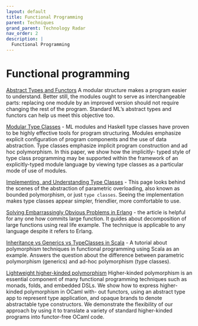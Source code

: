 ```yaml
---
layout: default
title: Functional Programming
parent: Techniques
grand_parent: Technology Radar
nav_order: 2
description: |
  Functional Programming  
---
```


# Functional programming

[Abstract Types and Functors](https://www.cl.cam.ac.uk/~lp15/MLbook/PDF/chapter7.pdf) A modular structure makes a program easier to understand. Better still, the modules ought to serve as interchangeable parts: replacing one module by an improved version should not require changing the rest of the program. Standard ML’s abstract types and functors can help us meet this objective too.

[Modular Type Classes](https://people.mpi-sws.org/~dreyer/papers/mtc/main-long.pdf) - ML modules and Haskell type classes have proven to be highly effective tools for program structuring. Modules emphasize explicit configuration of program components and the use of data abstraction. Type classes emphasize implicit program construction and ad hoc polymorphism. In this paper, we show how the implicitly- typed style of type class programming may be supported within the framework of an explicitly-typed module language by viewing type classes as a particular mode of use of modules.

[Implementing, and Understanding Type Classes](http://okmij.org/ftp/Computation/typeclass.html) - This page looks behind the scenes of the abstraction of parametric overloading, also known as bounded polymorphism, or just `type classes`. Seeing the implementation makes type classes appear simpler, friendlier, more comfortable to use.

[Solving Embarrassingly Obvious Problems in Erlang](https://blog.usejournal.com/solving-embarrassingly-obvious-problems-in-erlang-e3f21a6203cc) - the article is helpful for any one how commits large function. It guides about decomposition of large functions using real life example. The technique is applicable to any language despite it refers to Erlang. 

[Inheritance vs Generics vs TypeClasses in Scala](https://dev.to/jmcclell/inheritance-vs-generics-vs-typeclasses-in-scala-20op) - A tutorial about polymorphism techniques in functional programming using Scala as an example. Answers the question about the difference between parametric polymorphism (generics) and ad-hoc polymorphism (type classes).

[Lightweight higher-kinded polymorphism](https://www.cl.cam.ac.uk/~jdy22/papers/lightweight-higher-kinded-polymorphism.pdf) Higher-kinded polymorphism is an essential component of many functional programming techniques such as monads, folds, and embedded DSLs. We show how to express higher-kinded polymorphism in OCaml with- out functors, using an abstract type app to represent type application, and opaque brands to denote abstractable type constructors. We demonstrate the flexibility of our approach by using it to translate a variety of standard higher-kinded programs into functor-free OCaml code.

